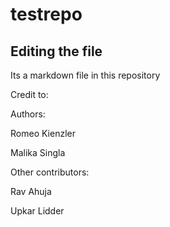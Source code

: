 # testrepo

## Editing the file

Its a markdown file in this repository

Credit to:

Authors:

Romeo Kienzler

Malika Singla

Other contributors:

Rav Ahuja

Upkar Lidder

